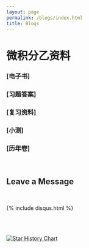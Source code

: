 ```yaml
---
layout: page
permalink: /blogs/index.html
title: Blogs
---
```

# 微积分乙资料


### [电子书]


### [习题答案]

 

### [复习资料]



### [小测]

 

### [历年卷]

 

<br>

## Leave a Message

<br>

{% include disqus.html %} 

<br>



<br>[![Star History Chart](https://api.star-history.com/svg?repos=GuangLun2000/GuangLun2000.github.io&type=Date)](https://star-history.com/#GuangLun2000/GuangLun2000.github.io&Date)

<br>
